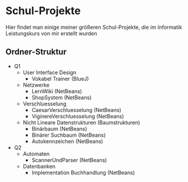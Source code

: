 # Schul-Projekte

Hier findet man einige meiner größeren Schul-Projekte, die im Informatik Leistungskurs von mir erstellt wurden

## Ordner-Struktur

- Q1
  - User Interface Design
    - Vokabel Trainer (BlueJ)
  - Netzwerke
    - LernWiki (NetBeans)
    - ShopSystem (NetBeans)
  - Verschluesselung
    - CaesarVerschluesselung (NetBeans)
    - ViginereVerschluesselung (NetBeans)
  - Nicht Lineare Datenstrukturen (Baumstrukturen)
    - Binärbaum (NetBeans)
    - Binärer Suchbaum (NetBeans)
    - Autokennzeichen (NetBeans)
- Q2
  - Automaten
    - ScannerUndParser (NetBeans)
  - Datenbanken
    - Implementation Buchhandlung (NetBeans)
